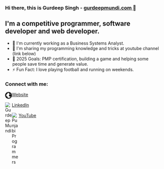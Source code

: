 ### Hi there, this is Gurdeep Singh - <a href = "https://www.gurdeepmundi.com"> gurdeepmundi.com </a> 👋

## I'm a competitive programmer, software developer and web developer.
- 🌠  I'm currently working as a Business Systems Analyst.
- 📝 I'm sharing my programming knowledge and tricks at youtube channel (link below)
- 🥅 2025 Goals: PMP certification, building a game and helping some people save time and generate value.
- ⚡️ Fun Fact: I love playing football and running on weekends.

### Connect with me:
<img align="left" alt="gurdeepmundi.com" width="22px" src="https://raw.githubusercontent.com/iconic/open-iconic/master/svg/globe.svg" /> [Website]<br/><br/>
<img align="left" alt="Gurdeep Mundi" width="22px" src="https://cdn.jsdelivr.net/npm/simple-icons@v3/icons/linkedin.svg" />[LinkedIn] 
<br/> <br/>
<img align="left" alt="Punjabi Programmers" width="22px" src="https://cdn.jsdelivr.net/npm/simple-icons@v3/icons/youtube.svg" />[YouTube] 
<br/><br/>
<!--
**GurdeepMundi/GurdeepMundi** is a ✨ _special_ ✨ repository because its `README.md` (this file) appears on your GitHub profile.

Here are some ideas to get you started:

- 🔭 I’m currently working on ...
- 🌱 I’m currently learning ...
- 👯 I’m looking to collaborate on ...
- 🤔 I’m looking for help with ...
- 💬 Ask me about ...
- 📫 How to reach me: ...
- 😄 Pronouns: ...
- ⚡ Fun fact: ...
-->
<br />
<br />

[Website]: https://www.gurdeepmundi.com
[LinkedIn]: https://www.linkedin.com/in/gurdeep-mundi-5813a9115/
[YouTube]: https://www.youtube.com/channel/UCDZMpiamyx73ItUsdNFylFA
